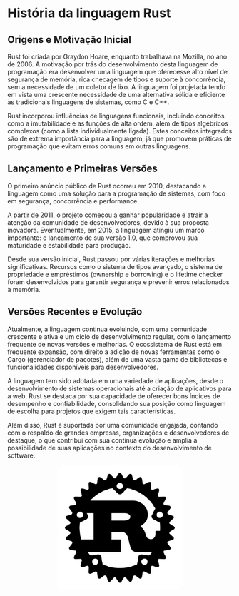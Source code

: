 # História da linguagem Rust

## Origens e Motivação Inicial

Rust foi criada por Graydon Hoare, enquanto trabalhava na Mozilla, no ano de 2006. A motivação por trás do desenvolvimento desta linguagem de programação era desenvolver uma linguagem que oferecesse alto nível de segurança de memória, rica checagem de tipos e suporte à concorrência, sem a necessidade de um coletor de lixo. A linguagem foi projetada tendo em vista uma crescente necessidade de uma alternativa sólida e eficiente às tradicionais linguagens de sistemas, como C e C++.

Rust incorporou influências de linguagens funcionais, incluindo conceitos como a imutabilidade e as funções de alta ordem, além de tipos algébricos complexos (como a lista individualmente ligada). Estes conceitos integrados são de extrema importância para a linguagem, já que promovem práticas de programação que evitam erros comuns em outras linguagens.

## Lançamento e Primeiras Versões

O primeiro anúncio público de Rust ocorreu em 2010, destacando a linguagem como uma solução para a programação de sistemas, com foco em segurança, concorrência e performance. 

A partir de 2011, o projeto começou a ganhar popularidade e atrair a atenção da comunidade de desenvolvedores, devido à sua proposta inovadora. Eventualmente, em 2015, a linguagem atingiu um marco importante: o lançamento de sua versão 1.0, que comprovou sua maturidade e estabilidade para produção.

Desde sua versão inicial, Rust passou por várias iterações e melhorias significativas. Recursos como o sistema de tipos avançado, o sistema de propriedade e empréstimos (ownership e borrowing) e o lifetime checker foram desenvolvidos para garantir segurança e prevenir erros relacionados à memória.

## Versões Recentes e Evolução

Atualmente, a linguagem continua evoluindo, com uma comunidade crescente e ativa e um ciclo de desenvolvimento regular, com o lançamento frequente de novas versões e melhorias. O ecossistema de Rust está em frequente expansão, com direito a adição de novas ferramentas como o Cargo (gerenciador de pacotes), além de uma vasta gama de bibliotecas e funcionalidades disponíveis para desenvolvedores.

A linguagem tem sido adotada em uma variedade de aplicações, desde o desenvolvimento de sistemas operacionais até a criação de aplicativos para a web. Rust se destaca por sua capacidade de oferecer bons índices de desempenho e confiabilidade, consolidando sua posição como linguagem de escolha para projetos que exigem tais características.

Além disso, Rust é suportada por uma comunidade engajada, contando com o respaldo de grandes empresas, organizações e desenvolvedores de destaque, o que contribui com sua contínua evolução e amplia a possibilidade de suas aplicações no contexto do desenvolvimento de software.


<p align="center">
  <img style="border-radius: 5%;" src="../images/rust_imagem.png" alt="Ícone da linguagem de programação Rust">
</p>